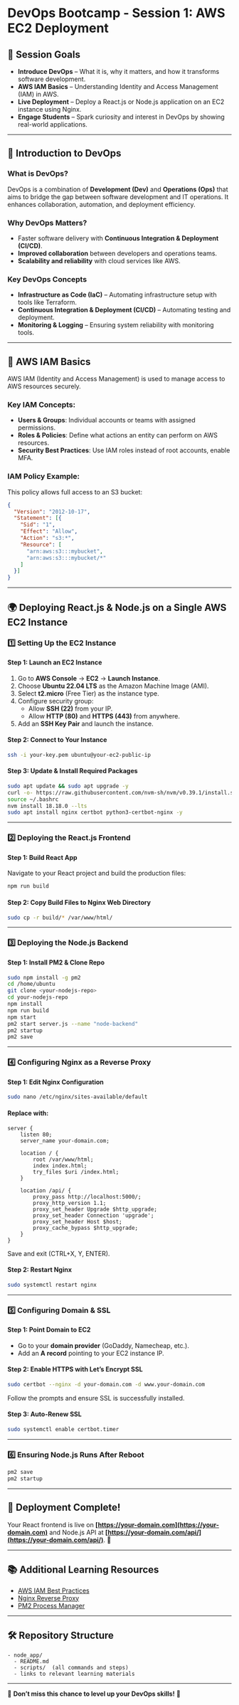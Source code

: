 # DevOps Bootcamp - Session 1: AWS EC2 Deployment

## 📌 Session Goals

- **Introduce DevOps** – What it is, why it matters, and how it transforms software development.
- **AWS IAM Basics** – Understanding Identity and Access Management (IAM) in AWS.
- **Live Deployment** – Deploy a React.js or Node.js application on an EC2 instance using Nginx.
- **Engage Students** – Spark curiosity and interest in DevOps by showing real-world applications.

---

## 🚀 Introduction to DevOps

### What is DevOps?

DevOps is a combination of **Development (Dev)** and **Operations (Ops)** that aims to bridge the gap between software development and IT operations. It enhances collaboration, automation, and deployment efficiency.

### Why DevOps Matters?

- Faster software delivery with **Continuous Integration & Deployment (CI/CD)**.
- **Improved collaboration** between developers and operations teams.
- **Scalability and reliability** with cloud services like AWS.

### Key DevOps Concepts

- **Infrastructure as Code (IaC)** – Automating infrastructure setup with tools like Terraform.
- **Continuous Integration & Deployment (CI/CD)** – Automating testing and deployment.
- **Monitoring & Logging** – Ensuring system reliability with monitoring tools.

---

## 🔐 AWS IAM Basics

AWS IAM (Identity and Access Management) is used to manage access to AWS resources securely.

### Key IAM Concepts:

- **Users & Groups**: Individual accounts or teams with assigned permissions.
- **Roles & Policies**: Define what actions an entity can perform on AWS resources.
- **Security Best Practices**: Use IAM roles instead of root accounts, enable MFA.

### IAM Policy Example:

This policy allows full access to an S3 bucket:

```json
{
  "Version": "2012-10-17",
  "Statement": [{
    "Sid": "1",
    "Effect": "Allow",
    "Action": "s3:*",
    "Resource": [
      "arn:aws:s3:::mybucket",
      "arn:aws:s3:::mybucket/*"
    ]
  }]
}
```

---

## 🌍 Deploying React.js & Node.js on a Single AWS EC2 Instance

### 1️⃣ Setting Up the EC2 Instance

#### Step 1: Launch an EC2 Instance

1. Go to **AWS Console** → **EC2** → **Launch Instance**.
2. Choose **Ubuntu 22.04 LTS** as the Amazon Machine Image (AMI).
3. Select **t2.micro** (Free Tier) as the instance type.
4. Configure security group:
   - Allow **SSH (22)** from your IP.
   - Allow **HTTP (80)** and **HTTPS (443)** from anywhere.
5. Add an **SSH Key Pair** and launch the instance.

#### Step 2: Connect to Your Instance

```bash
ssh -i your-key.pem ubuntu@your-ec2-public-ip
```

#### Step 3: Update & Install Required Packages

```bash
sudo apt update && sudo apt upgrade -y
curl -o- https://raw.githubusercontent.com/nvm-sh/nvm/v0.39.1/install.sh | bash
source ~/.bashrc
nvm install 18.18.0 --lts
sudo apt install nginx certbot python3-certbot-nginx -y
```

---

### 2️⃣ Deploying the React.js Frontend

#### Step 1: Build React App

Navigate to your React project and build the production files:

```bash
npm run build
```

#### Step 2: Copy Build Files to Nginx Web Directory

```bash
sudo cp -r build/* /var/www/html/
```

---

### 3️⃣ Deploying the Node.js Backend

#### Step 1: Install PM2 & Clone Repo

```bash
sudo npm install -g pm2
cd /home/ubuntu
git clone <your-nodejs-repo>
cd your-nodejs-repo
npm install
npm run build
npm start
pm2 start server.js --name "node-backend"
pm2 startup
pm2 save
```

---

### 4️⃣ Configuring Nginx as a Reverse Proxy

#### Step 1: Edit Nginx Configuration

```bash
sudo nano /etc/nginx/sites-available/default
```

#### Replace with:

```nginx
server {
    listen 80;
    server_name your-domain.com;

    location / {
        root /var/www/html;
        index index.html;
        try_files $uri /index.html;
    }

    location /api/ {
        proxy_pass http://localhost:5000/;
        proxy_http_version 1.1;
        proxy_set_header Upgrade $http_upgrade;
        proxy_set_header Connection 'upgrade';
        proxy_set_header Host $host;
        proxy_cache_bypass $http_upgrade;
    }
}
```

Save and exit (CTRL+X, Y, ENTER).

#### Step 2: Restart Nginx

```bash
sudo systemctl restart nginx
```

---

### 5️⃣ Configuring Domain & SSL

#### Step 1: Point Domain to EC2

- Go to your **domain provider** (GoDaddy, Namecheap, etc.).
- Add an **A record** pointing to your EC2 instance IP.

#### Step 2: Enable HTTPS with Let’s Encrypt SSL

```bash
sudo certbot --nginx -d your-domain.com -d www.your-domain.com
```

Follow the prompts and ensure SSL is successfully installed.

#### Step 3: Auto-Renew SSL

```bash
sudo systemctl enable certbot.timer
```

---

### 6️⃣ Ensuring Node.js Runs After Reboot

```bash
pm2 save
pm2 startup
```

---

## 🎉 Deployment Complete!

Your React frontend is live on **[https://your-domain.com](https://your-domain.com)** and Node.js API at **[https://your-domain.com/api/](https://your-domain.com/api/)**. 🚀

---

## 📚 Additional Learning Resources

- [AWS IAM Best Practices](https://docs.aws.amazon.com/IAM/latest/UserGuide/best-practices.html)
- [Nginx Reverse Proxy](https://docs.nginx.com/nginx/admin-guide/web-server/reverse-proxy/)
- [PM2 Process Manager](https://pm2.keymetrics.io/)

---

## 🛠 Repository Structure

```
- node_app/
  - README.md
  - scripts/  (all commands and steps)
  - links to relevant learning materials
```

---

🚀 **Don’t miss this chance to level up your DevOps skills!** 🚀


